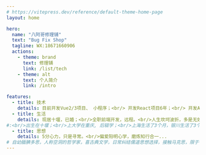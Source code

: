 ```yaml
---
# https://vitepress.dev/reference/default-theme-home-page
layout: home

hero:
  name: "八阿哥修理铺"
  text: "Bug Fix Shop"
  tagline: WX:18671660906
  actions:
    - theme: brand
      text: 修理铺
      link: /list/tech
    - theme: alt
      text: 个人简介
      link: /intro

features:
  - title: 技术
    details: 目前开发Vue2/3项目、 小程序；<br/> 开发React项目6年；<br/> 开发Android项目1.5年；<br/>自学Java/Android开发8个月入行...
  - title: 生活
    details: 现居十堰，已婚；<br/>全职前端开发，远程。<br/>人生坎坷波折，多是无效经验...
#:<br/>出生在十堰；<br/>上大学在重庆, 后辍学；<br/>上海生活了3个月，银川生活了3个月——饭店；<br/>忻州生活1年，朔州生活6个月——传销；<br/>深圳2个月，广州1个月——进厂，酒店<br/>西安2个月；苏州8个月——工地，进厂<br/>杭州8年——码农...
  - title: 思想
    details: 5分心力，只是寻常。<br/>偏爱阳明心学，磨炼知行合一...
# 自幼腼腆多思，人称空洞的哲学家，喜古典文学，日常纠结儒道思想选择，接触马克思，限于个人心力，都是了解个皮毛；<br/>后偏爱阳明心学，磨炼知行合一...
---
```

